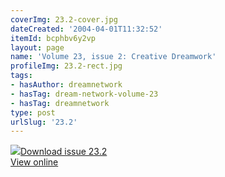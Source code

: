 ```yaml
---
coverImg: 23.2-cover.jpg
dateCreated: '2004-04-01T11:32:52'
itemId: bcphbv6y2vp
layout: page
name: 'Volume 23, issue 2: Creative Dreamwork'
profileImg: 23.2-rect.jpg
tags:
- hasAuthor: dreamnetwork
- hasTag: dream-network-volume-23
- hasTag: dreamnetwork
type: post
urlSlug: '23.2'
---
```

<img class="card-journal-img" src="../images/23.2-rect.jpg"/><a href="../files/pdfs/Volume_23/23.2_creativity.pdf" download="">Download issue 23.2</a><br><a href="../files/pdfs/Volume_23/23.2_creativity.pdf">View online</a>